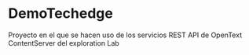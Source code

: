 # DemoTechedge
Proyecto en el que se hacen uso de los servicios REST API de OpenText ContentServer del exploration Lab
